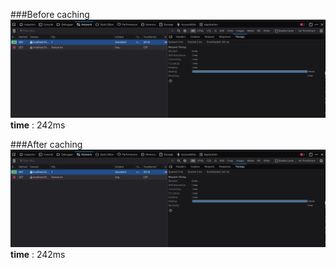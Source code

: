 ###Before caching
![Before caching](./assets/before_caching.png)
__time__ : 242ms

###After caching
![Before caching](./assets/before_caching.png)
__time__ : 242ms